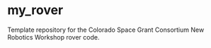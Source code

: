 # my_rover
Template repository for the Colorado Space Grant Consortium New Robotics Workshop rover code.
